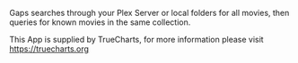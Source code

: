 

Gaps searches through your Plex Server or local folders for all movies, then queries for known movies in the same collection.

This App is supplied by TrueCharts, for more information please visit https://truecharts.org
